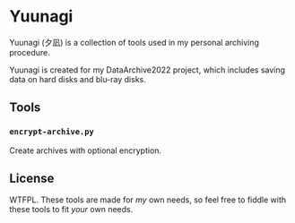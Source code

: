 # Yuunagi

Yuunagi (夕凪) is a collection of tools used in my personal archiving procedure.

Yuunagi is created for my DataArchive2022 project, which includes saving data on hard disks and blu-ray disks.

## Tools

### `encrypt-archive.py`

Create archives with optional encryption.

## License

WTFPL. These tools are made for _my_ own needs, so feel free to fiddle with these tools to fit _your_ own needs.
